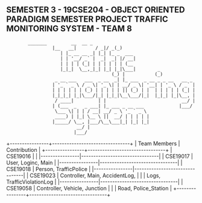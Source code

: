 SEMESTER 3 - 19CSE204 - OBJECT ORIENTED PARADIGM 
SEMESTER PROJECT
TRAFFIC MONITORING SYSTEM - TEAM 8
------------------------------------------------------------------------
            _______         __  __ _                             
					 |__   __|       / _|/ _(_)                            
					    | |_ __ __ _| |_| |_ _  ___                        
					    | | '__/ _` |  _|  _| |/ __|                       
					    | | | | (_| | | | | | | (__                        
					    |_|_|  \__,_|_| |_| |_|\___|        _              
					                       (_) |           (_)             
					  _ __ ___   ___  _ __  _| |_ ___  _ __ _ _ __   __ _  
					 | '_ ` _ \ / _ \| '_ \| | __/ _ \| '__| | '_ \ / _` | 
					 | | | | | | (_) | | | | | || (_) | |  | | | | | (_| | 
					 |_|_|_| |_|\___/|_| |_|_|\__\___/|_|  |_|_| |_|\__, | 
					  / ____|         | |                            __/ | 
					 | (___  _   _ ___| |_ ___ _ __ ___             |___/  
					  \___ \| | | / __| __/ _ \ '_ ` _ \                   
					  ____) | |_| \__ \ ||  __/ | | | | |                  
					 |_____/ \__, |___/\__\___|_| |_| |_|                  
					          __/ |                                        
					         |___/
+----------------+--------------------------------+
| Team Members   |       Contribution             |
+----------------+--------------------------------+
|    CSE19016    |                                |
|----------------|--------------------------------|
|    CSE19017    | User, Loginc, Main             |
|----------------|--------------------------------|
|    CSE19018    | Person, TrafficPolice          |
|----------------|--------------------------------|
|    CSE19023    | Controller, Main, AccidentLog, |
|                | Logs, TrafficViolationLog      |
|----------------|--------------------------------|
|    CSE19058    | Controller, Vehicle, Junction  |
|                | Road, Police_Station           |
+----------------+--------------------------------+

